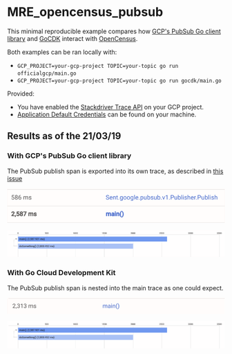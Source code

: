 # MRE_opencensus_pubsub

This minimal reproducible example compares how [GCP's PubSub Go client library](https://godoc.org/cloud.google.com/go/pubsub) and [GoCDK](https://github.com/google/go-cloud) interact with [OpenCensus](https://opencensus.io/introduction/).

Both examples can be ran locally with:
- `GCP_PROJECT=your-gcp-project TOPIC=your-topic go run officialgcp/main.go`
- `GCP_PROJECT=your-gcp-project TOPIC=your-topic go run gocdk/main.go`

Provided:
- You have enabled the [Stackdriver Trace API](https://cloud.google.com/trace/docs/reference/) on your GCP project.
- [Application Default Credentials](https://cloud.google.com/docs/authentication/production) can be found on your machine.

## Results as of the 21/03/19

### With GCP's PubSub Go client library

The PubSub publish span is exported into its own trace, as described in [this issue](https://github.com/googleapis/google-cloud-go/issues/1347)

![GCP traces](gcp_traces.png)

![GCP main trace](gcp_main_trace.png)

### With Go Cloud Development Kit

The PubSub publish span is nested into the main trace as one could expect.

![GoCDK traces](gocdk_traces.png)

![GoCDK main trace](gcp_main_trace.png)